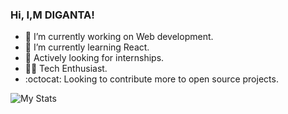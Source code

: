 ### Hi, I,M DIGANTA!

- 🔭 I’m currently working on Web development.
- 🌱 I’m currently learning React.
- :mega: Actively looking for internships.
- :technologist: Tech Enthusiast.
- :octocat: Looking to contribute more to open source projects.


![My Stats](https://github-readme-stats.vercel.app/api?username=diganta413&show_icons=true&theme=radical)
